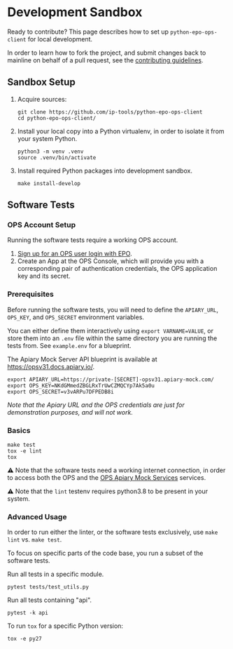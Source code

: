 # Development Sandbox

Ready to contribute? This page describes how to set up `python-epo-ops-client`
for local development.

In order to learn how to fork the project, and submit changes back to mainline
on behalf of a pull request, see the [contributing guidelines](contributing.md).


## Sandbox Setup

1.  Acquire sources:
    ```shell
    git clone https://github.com/ip-tools/python-epo-ops-client
    cd python-epo-ops-client/
    ```

2.  Install your local copy into a Python virtualenv, in order to isolate
    it from your system Python.
    ```shell
    python3 -m venv .venv
    source .venv/bin/activate
    ```

3.  Install required Python packages into development sandbox.
    ```shell
    make install-develop
    ```


## Software Tests


### OPS Account Setup

Running the software tests require a working OPS account.

1.  [Sign up for an OPS user login with EPO][ops registration].
2.  Create an App at the OPS Console, which will provide you with a corresponding
    pair of authentication credentials, the OPS application key and its secret.


### Prerequisites

Before running the software tests, you will need to define the `APIARY_URL`,
`OPS_KEY`, and `OPS_SECRET` environment variables.

You can either define them interactively using `export VARNAME=VALUE`, or store
them into an `.env` file within the same directory you are running the tests from.
See `example.env` for a blueprint.

The Apiary Mock Server API blueprint is available at <https://opsv31.docs.apiary.io/>.

```shell
export APIARY_URL=https://private-[SECRET]-opsv31.apiary-mock.com/
export OPS_KEY=NKdGMmedZBGLRxTrUwCZMQCYp7Ak5a0u
export OPS_SECRET=v3vARPu7DFPEDB8i
```

_Note that the Apiary URL and the OPS credentials are just for demonstration
purposes, and will not work._


### Basics

```shell
make test
tox -e lint
tox
```

⚠️ Note that the software tests need a working internet connection, in order to
access both the OPS and the [OPS Apiary Mock Services][apiary ops] services.

⚠️ Note that the `lint` testenv requires python3.8 to be present in your
system.


### Advanced Usage

In order to run either the linter, or the software tests exclusively,
use `make lint` vs. `make test`.

To focus on specific parts of the code base, you run a subset of the software
tests.

Run all tests in a specific module.
```shell
pytest tests/test_utils.py
```

Run all tests containing "api".
```shell
pytest -k api
```

To run `tox` for a specific Python version:
```shell
tox -e py27
```


[apiary ops]: https://opsv31.docs.apiary.io/
[ops registration]: https://developers.epo.org/user/register
